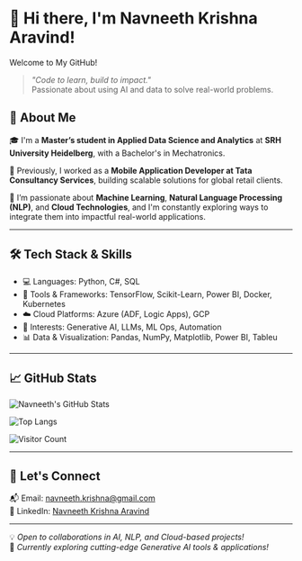 # 👋 Hi there, I'm Navneeth Krishna Aravind!

Welcome to My GitHub!

> *"Code to learn, build to impact."*  
> Passionate about using AI and data to solve real-world problems.


## 🚀 About Me

🎓 I'm a **Master’s student in Applied Data Science and Analytics** at **SRH University Heidelberg**, with a Bachelor's in Mechatronics.

💼 Previously, I worked as a **Mobile Application Developer at Tata Consultancy Services**, building scalable solutions for global retail clients.

🧠 I’m passionate about **Machine Learning**, **Natural Language Processing (NLP)**, and **Cloud Technologies**, and I'm constantly exploring ways to integrate them into impactful real-world applications.

---

## 🛠 Tech Stack & Skills

- 💻 Languages: Python, C#, SQL  
- 🔧 Tools & Frameworks: TensorFlow, Scikit-Learn, Power BI, Docker, Kubernetes  
- ☁️ Cloud Platforms: Azure (ADF, Logic Apps), GCP  
- 🤖 Interests: Generative AI, LLMs, ML Ops, Automation  
- 📊 Data & Visualization: Pandas, NumPy, Matplotlib, Power BI, Tableu

---

## 📈 GitHub Stats

![Navneeth's GitHub Stats](https://github-readme-stats.vercel.app/api?username=NavneethKrishnaA&show_icons=true&theme=radical&hide=contribs,prs)

![Top Langs](https://github-readme-stats.vercel.app/api/top-langs/?username=NavneethKrishnaA&layout=compact&theme=radical)

![Visitor Count](https://komarev.com/ghpvc/?username=NavneethKrishnaA&style=flat-square&color=blue)

---

## 🤝 Let's Connect

📬 Email: navneeth.krishna@gmail.com  
💼 LinkedIn: [Navneeth Krishna Aravind](https://www.linkedin.com/in/navneethkrishna/)  

---

💡 *Open to collaborations in AI, NLP, and Cloud-based projects!*  
🌱 *Currently exploring cutting-edge Generative AI tools & applications!*

